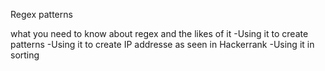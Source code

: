 Regex patterns 

what you need to know about regex and the likes of it 
-Using it to create patterns 
-Using it to create IP addresse as seen in Hackerrank 
-Using it in sorting 
